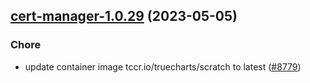 

## [cert-manager-1.0.29](https://github.com/truecharts/charts/compare/cert-manager-1.0.28...cert-manager-1.0.29) (2023-05-05)

### Chore

- update container image tccr.io/truecharts/scratch to latest ([#8779](https://github.com/truecharts/charts/issues/8779))
  
  